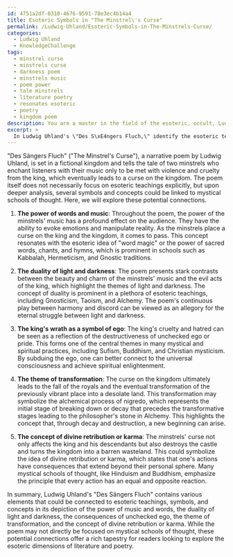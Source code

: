 ```yaml
---
id: 4751a2df-0310-4676-9591-78e3ec4b14a4
title: Esoteric Symbols in "The Minstrel\'s Curse"
permalink: /Ludwig-Uhland/Esoteric-Symbols-in-The-Minstrels-Curse/
categories:
  - Ludwig Uhland
  - KnowledgeChallenge
tags:
  - minstrel curse
  - minstrels curse
  - darkness poem
  - minstrels music
  - poem power
  - tale minstrels
  - literature poetry
  - resonates esoteric
  - poetry
  - kingdom poem
description: You are a master in the field of the esoteric, occult, Ludwig Uhland and Education. You are a writer of tests, challenges, books and deep knowledge on Ludwig Uhland for initiates and students to gain deep insights and understanding from. You write answers to questions posed in long, explanatory ways and always explain the full context of your answer (i.e., related concepts, formulas, examples, or history), as well as the step-by-step thinking process you take to answer the challenges. Be rigorous and thorough, and summarize the key themes, ideas, and conclusions at the end.
excerpt: >
  In Ludwig Uhland's \"Des S\xE4ngers Fluch,\" identify the esoteric teachings, symbols, or concepts potentially reflected in the poem and their possible connections to occult or mystical schools of thought.
---
```

"Des Sängers Fluch" ("The Minstrel's Curse"), a narrative poem by Ludwig Uhland, is set in a fictional kingdom and tells the tale of two minstrels who enchant listeners with their music only to be met with violence and cruelty from the king, which eventually leads to a curse on the kingdom. The poem itself does not necessarily focus on esoteric teachings explicitly, but upon deeper analysis, several symbols and concepts could be linked to mystical schools of thought. Here, we will explore these potential connections.

1. ****The power of words and music****: Throughout the poem, the power of the minstrels' music has a profound effect on the audience. They have the ability to evoke emotions and manipulate reality. As the minstrels place a curse on the king and the kingdom, it comes to pass. This concept resonates with the esoteric idea of "word magic" or the power of sacred words, chants, and hymns, which is prominent in schools such as Kabbalah, Hermeticism, and Gnostic traditions.

2. ****The duality of light and darkness****: The poem presents stark contrasts between the beauty and charm of the minstrels' music and the evil acts of the king, which highlight the themes of light and darkness. The concept of duality is prominent in a plethora of esoteric teachings, including Gnosticism, Taoism, and Alchemy. The poem's continuous play between harmony and discord can be viewed as an allegory for the eternal struggle between light and darkness.

3. ****The king's wrath as a symbol of ego****: The king's cruelty and hatred can be seen as a reflection of the destructiveness of unchecked ego or pride. This forms one of the central themes in many mystical and spiritual practices, including Sufism, Buddhism, and Christian mysticism. By subduing the ego, one can better connect to the universal consciousness and achieve spiritual enlightenment.

4. ****The theme of transformation****: The curse on the kingdom ultimately leads to the fall of the royals and the eventual transformation of the previously vibrant place into a desolate land. This transformation may symbolize the alchemical process of nigredo, which represents the initial stage of breaking down or decay that precedes the transformative stages leading to the philosopher's stone in Alchemy. This highlights the concept that, through decay and destruction, a new beginning can arise.

5. ****The concept of divine retribution or karma****: The minstrels' curse not only affects the king and his descendants but also destroys the castle and turns the kingdom into a barren wasteland. This could symbolize the idea of divine retribution or karma, which states that one's actions have consequences that extend beyond their personal sphere. Many mystical schools of thought, like Hinduism and Buddhism, emphasize the principle that every action has an equal and opposite reaction.

In summary, Ludwig Uhland's "Des Sängers Fluch" contains various elements that could be connected to esoteric teachings, symbols, and concepts in its depiction of the power of music and words, the duality of light and darkness, the consequences of unchecked ego, the theme of transformation, and the concept of divine retribution or karma. While the poem may not directly be focused on mystical schools of thought, these potential connections offer a rich tapestry for readers looking to explore the esoteric dimensions of literature and poetry.
